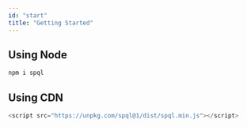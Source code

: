```yaml
---
id: "start"
title: "Getting Started"
---
```


## Using Node
```javascript
npm i spql
```

## Using CDN
```javascript
<script src="https://unpkg.com/spql@1/dist/spql.min.js"></script>
```